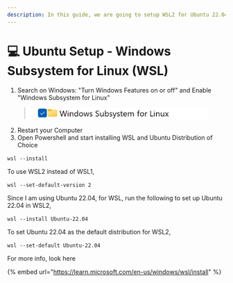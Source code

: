 ```yaml
---
description: In this guide, we are going to setup WSL2 for Ubuntu 22.04 on Windows 11.
---
```


# 💻 Ubuntu Setup - Windows Subsystem for Linux (WSL)

1. Search on Windows: "Turn Windows Features on or off" and Enable "Windows Subsystem for Linux"

<figure><img src="../../../.gitbook/assets/image (6).png" alt=""><figcaption></figcaption></figure>

2. Restart your Computer
3. Open Powershell and start installing WSL and Ubuntu Distribution of Choice

```
wsl --install
```

To use WSL2 instead of WSL1,

```
wsl --set-default-version 2
```

Since I am using Ubuntu 22.04, for WSL, run the following to set up Ubuntu 22.04 in WSL2,

```
wsl --install Ubuntu-22.04
```

To set Ubuntu 22.04 as the default distribution for WSL2,

```
wsl --set-default Ubuntu-22.04
```

For more info, look here

{% embed url="https://learn.microsoft.com/en-us/windows/wsl/install" %}
